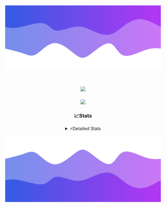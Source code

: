 ![Header](./header.png)
<div align="center">

<h1 align="center">
  <a href="https://git.io/typing-svg">
    <img src="https://readme-typing-svg.herokuapp.com/?lines=Hello,+There!+%F0%9F%91%8B;This+is+chicho.;Owner+on+Ocean;&center=true&size=25">
  </a>
</h1>
  
<p align="center">
  <img src="https://lanyard.cnrad.dev/api/852683595378196480" />
</p>

### 📈Stats
<details>
    <summary> ⚡Detailed Stats</summary>
    <br/>

<!--START_SECTION:waka-->
![Code Time](http://img.shields.io/badge/Code%20Time-652%20hrs%2046%20mins-blue)

![Profile Views](http://img.shields.io/badge/Profile%20Views-3-blue)

**🐱 My GitHub Data** 

> 📦 74.7 kB Used in GitHub's Storage 
 > 
> 🏆 10 Contributions in the Year 2024
 > 
> 🚫 Not Opted to Hire
 > 
> 📜 15 Public Repositories 
 > 
> 🔑 6 Private Repositories 
 > 
**I'm a Night 🦉** 

```text
🌞 Morning                21 commits          █░░░░░░░░░░░░░░░░░░░░░░░░   05.69 % 
🌆 Daytime                42 commits          ███░░░░░░░░░░░░░░░░░░░░░░   11.38 % 
🌃 Evening                160 commits         ███████████░░░░░░░░░░░░░░   43.36 % 
🌙 Night                  146 commits         ██████████░░░░░░░░░░░░░░░   39.57 % 
```
📅 **I'm Most Productive on Tuesday** 

```text
Monday                   21 commits          █░░░░░░░░░░░░░░░░░░░░░░░░   05.69 % 
Tuesday                  100 commits         ███████░░░░░░░░░░░░░░░░░░   27.10 % 
Wednesday                72 commits          █████░░░░░░░░░░░░░░░░░░░░   19.51 % 
Thursday                 50 commits          ███░░░░░░░░░░░░░░░░░░░░░░   13.55 % 
Friday                   41 commits          ███░░░░░░░░░░░░░░░░░░░░░░   11.11 % 
Saturday                 34 commits          ██░░░░░░░░░░░░░░░░░░░░░░░   09.21 % 
Sunday                   51 commits          ███░░░░░░░░░░░░░░░░░░░░░░   13.82 % 
```


📊 **This Week I Spent My Time On** 

```text
🕑︎ Time Zone: America/Argentina/Buenos_Aires

💬 Programming Languages: 
JavaScript               5 hrs 24 mins       ████████████████░░░░░░░░░   65.77 % 
HTML                     1 hr 42 mins        █████░░░░░░░░░░░░░░░░░░░░   20.77 % 
Batchfile                1 hr 3 mins         ███░░░░░░░░░░░░░░░░░░░░░░   12.97 % 
CSS                      1 min               ░░░░░░░░░░░░░░░░░░░░░░░░░   00.35 % 
JSON                     0 secs              ░░░░░░░░░░░░░░░░░░░░░░░░░   00.13 % 

🔥 Editors: 
VS Code                  8 hrs 12 mins       █████████████████████████   100.00 % 

🐱‍💻 Projects: 
Backend                  5 hrs 30 mins       █████████████████░░░░░░░░   67.00 % 
Unknown Project          2 hrs 5 mins        ██████░░░░░░░░░░░░░░░░░░░   25.45 % 
cumple                   37 mins             ██░░░░░░░░░░░░░░░░░░░░░░░   07.55 % 

💻 Operating System: 
Windows                  8 hrs 12 mins       █████████████████████████   100.00 % 
```

**I Mostly Code in JavaScript** 

```text
JavaScript               9 repos             ███████░░░░░░░░░░░░░░░░░░   29.03 % 
HTML                     6 repos             █████░░░░░░░░░░░░░░░░░░░░   19.35 % 
C#                       2 repos             ██░░░░░░░░░░░░░░░░░░░░░░░   06.45 % 
SCSS                     1 repo              █░░░░░░░░░░░░░░░░░░░░░░░░   03.23 % 
Batchfile                1 repo              █░░░░░░░░░░░░░░░░░░░░░░░░   03.23 % 
```




 Last Updated on 01/03/2024 00:58:46 UTC
<!--END_SECTION:waka-->
</details>

![Footer](./footer.png)
